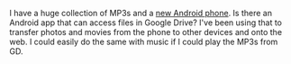 I have a huge collection of MP3s and a <a href="https://en.wikipedia.org/wiki/Pixel_4a">new Android phone</a>. Is there an Android app that can access files in Google Drive? I've been using that to transfer photos and movies from the phone to other devices and onto the web. I could easily do the same with music if I could play the MP3s from GD. 
